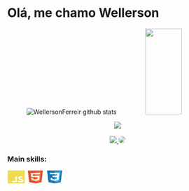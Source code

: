 
<h1> Olá, me chamo Wellerson</h1>

<div align="center">  
  <img width="49%" height="195px" src="https://github-readme-stats.vercel.app/api?username=WellersonFerreir&show_icons=true&count_private=true&hide_border=true&title_color=ff91a4&icon_color=ffffff&text_color=ffffff&bg_color=0d1117" alt="WellersonFerreir github stats" /> 
  <img width="41%" height="195px" src="https://github-readme-stats.vercel.app/api/top-langs/?username=WellersonFerreir&layout=compact&hide_border=true&title_color=ff91a4&text_color=ff91a4&bg_color=0d1117" />
</div>

<p align="center">
  <img src="https://github-profile-trophy.vercel.app/?username=WellersonFerreir&theme=dracula&row=2&no-bg=true&column=3&margin-w=15&margin-h=15" />
</p>

<div align="center"> 
<a href="https://www.instagram.com/wellerson.ferreira0/" target="_blank"><img src="https://img.shields.io/badge/-Instagram-%23E4405F?style=for-the-badge&logo=instagram&logoColor=white">
<a href="https://www.linkedin.com/in/wellerson-ferreira/" target="_blank"><img src="https://img.shields.io/badge/-LinkedIn-%230077B5?style=for-the-badge&logo=linkedin&logoColor=white" style="border-radius: 30px" target="_blank"></a> 
 </div>
 
  ### Main skills:
  <div>
    <img align="center" height="30" width="40" alt="js-icon"  src="https://raw.githubusercontent.com/devicons/devicon/master/icons/javascript/javascript-plain.svg">
    <img align="center" height="30" width="40" alt="html-icon" src="https://raw.githubusercontent.com/devicons/devicon/master/icons/html5/html5-original.svg">
    <img align="center" height="30" width="40" alt="css-icon" src="https://raw.githubusercontent.com/devicons/devicon/master/icons/css3/css3-original.svg">
  </div>
